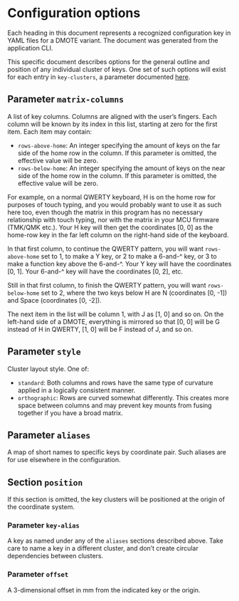 # Configuration options

Each heading in this document represents a recognized configuration key in YAML files for a DMOTE variant. The document was generated from the application CLI.

This specific document describes options for the general outline and position of any individual cluster of keys. One set of such options will exist for each entry in `key-clusters`, a parameter documented [here](options-main.md).

## Parameter `matrix-columns`

A list of key columns. Columns are aligned with the user’s fingers. Each column will be known by its index in this list, starting at zero for the first item. Each item may contain:

* `rows-above-home`: An integer specifying the amount of keys on the far side of the home row in the column. If this parameter is omitted, the effective value will be zero.
* `rows-below-home`: An integer specifying the amount of keys on the near side of the home row in the column. If this parameter is omitted, the effective value will be zero.

For example, on a normal QWERTY keyboard, H is on the home row for purposes of touch typing, and you would probably want to use it as such here too, even though the matrix in this program has no necessary relationship with touch typing, nor with the matrix in your MCU firmware (TMK/QMK etc.). Your H key will then get the coordinates [0, 0] as the home-row key in the far left column on the right-hand side of the keyboard.

In that first column, to continue the QWERTY pattern, you will want `rows-above-home` set to 1, to make a Y key, or 2 to make a 6-and-^ key, or 3 to make a function key above the 6-and-^. Your Y key will have the coordinates [0, 1]. Your 6-and-^ key will have the coordinates [0, 2], etc.

Still in that first column, to finish the QWERTY pattern, you will want `rows-below-home` set to 2, where the two keys below H are N (coordinates [0, -1]) and Space (coordinates [0, -2]).

The next item in the list will be column 1, with J as [1, 0] and so on. On the left-hand side of a DMOTE, everything is mirrored so that [0, 0] will be G instead of H in QWERTY, [1, 0] will be F instead of J, and so on.

## Parameter `style`

Cluster layout style. One of:

* `standard`: Both columns and rows have the same type of curvature applied in a logically consistent manner.
* `orthographic`: Rows are curved somewhat differently. This creates more space between columns and may prevent key mounts from fusing together if you have a broad matrix.

## Parameter `aliases`

A map of short names to specific keys by coordinate pair. Such aliases are for use elsewhere in the configuration.

## Section `position`

If this section is omitted, the key clusters will be positioned at the origin of the coordinate system.

### Parameter `key-alias`

A key as named under any of the `aliases` sections described above. Take care to name a key in a different cluster, and don’t create circular dependencies between clusters.

### Parameter `offset`

A 3-dimensional offset in mm from the indicated key or the origin.
